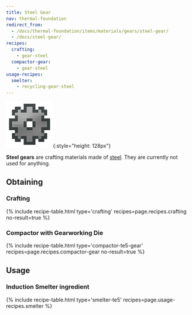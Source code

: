 ```yaml
---
title: Steel Gear
nav: thermal-foundation
redirect_from:
  - /docs/thermal-foundation/items/materials/gears/steel-gear/
  - /docs/steel-gear/
recipes:
  crafting:
    - gear-steel
  compactor-gear:
    - gear-steel
usage-recipes:
  smelter:
    - recycling-gear-steel
---
```


![Steel gear](/assets/images/thermal-foundation/gear-steel.png){:style="height: 128px"}


**Steel gears** are crafting materials made of [steel](/docs/thermal-foundation/steel-ingot/). They
are currently not used for anything.


Obtaining
---------

### Crafting
{% include recipe-table.html type='crafting' recipes=page.recipes.crafting no-result=true %}

### Compactor with Gearworking Die
{% include recipe-table.html type='compactor-te5-gear' recipes=page.recipes.compactor-gear no-result=true %}


Usage
-----

### Induction Smelter ingredient
{% include recipe-table.html type='smelter-te5' recipes=page.usage-recipes.smelter %}
